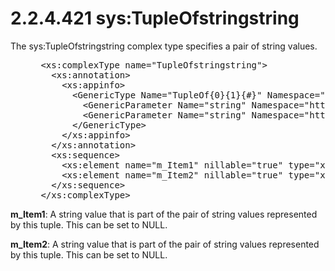 <html dir="LTR" xmlns:mshelp="http://msdn.microsoft.com/mshelp" xmlns:ddue="http://ddue.schemas.microsoft.com/authoring/2003/5" xmlns:xlink="http://www.w3.org/1999/xlink" xmlns:tool="http://www.microsoft.com/tooltip">
 <body>
 <div id="header">
 <h1 class="heading">2.2.4.421 sys:TupleOfstringstring</h1>
 </div>
 <div id="mainSection">
 <div id="mainBody">
 <div id="allHistory" class="saveHistory"></div>
 <div id="sectionSection0" class="section" name="collapseableSection">
 

<p>The sys:TupleOfstringstring complex type specifies a pair of
string values.</p>

<dl>
<dd>
<div><pre> &lt;xs:complexType name=&quot;TupleOfstringstring&quot;&gt;
   &lt;xs:annotation&gt;
     &lt;xs:appinfo&gt;
       &lt;GenericType Name=&quot;TupleOf{0}{1}{#}&quot; Namespace=&quot;http://schemas.datacontract.org/2004/07/System&quot; xmlns=&quot;http://schemas.microsoft.com/2003/10/Serialization/&quot;&gt;
         &lt;GenericParameter Name=&quot;string&quot; Namespace=&quot;http://www.w3.org/2001/XMLSchema&quot; /&gt;
         &lt;GenericParameter Name=&quot;string&quot; Namespace=&quot;http://www.w3.org/2001/XMLSchema&quot; /&gt;
       &lt;/GenericType&gt;
     &lt;/xs:appinfo&gt;
   &lt;/xs:annotation&gt;
   &lt;xs:sequence&gt;
     &lt;xs:element name=&quot;m_Item1&quot; nillable=&quot;true&quot; type=&quot;xsd:string&quot; /&gt;
     &lt;xs:element name=&quot;m_Item2&quot; nillable=&quot;true&quot; type=&quot;xsd:string&quot; /&gt;
   &lt;/xs:sequence&gt;
 &lt;/xs:complexType&gt;
</pre></div>
</dd></dl>

<p><b>m_Item1</b>: A string value that is part of the
pair of string values represented by this tuple. This can be set to NULL.</p>

<p><b>m_Item2</b>: A string value that is part of the
pair of string values represented by this tuple. This can be set to NULL.</p>


 </div>
 </div>
 </div>
 </body>
</html>